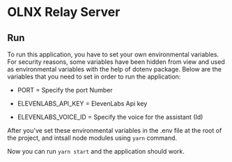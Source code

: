 # OLNX Relay Server

## Run

To run this application, you have to set your own environmental variables. For security reasons, some variables have been hidden from view and used as environmental variables with the help of dotenv package. Below are the variables that you need to set in order to run the application:

- PORT = Specify the port Number

- ELEVENLABS_API_KEY = ElevenLabs Api key

- ELEVENLABS_VOICE_ID = Specify the voice for the assistant (Id)

After you've set these environmental variables in the .env file at the root of the project, and intsall node modules using  `yarn` command.

Now you can run `yarn start` and the application should work.
